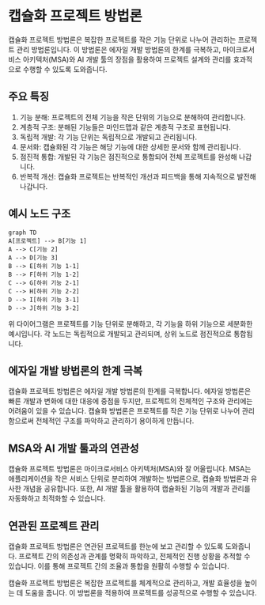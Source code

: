 # 캡슐화 프로젝트 방법론

캡슐화 프로젝트 방법론은 복잡한 프로젝트를 작은 기능 단위로 나누어 관리하는 프로젝트 관리 방법론입니다. 이 방법론은 에자일 개발 방법론의 한계를 극복하고, 마이크로서비스 아키텍처(MSA)와 AI 개발 툴의 장점을 활용하여 프로젝트 설계와 관리를 효과적으로 수행할 수 있도록 도와줍니다.

## 주요 특징

1. 기능 분해: 프로젝트의 전체 기능을 작은 단위의 기능으로 분해하여 관리합니다.
2. 계층적 구조: 분해된 기능들은 마인드맵과 같은 계층적 구조로 표현됩니다.
3. 독립적 개발: 각 기능 단위는 독립적으로 개발되고 관리됩니다.
4. 문서화: 캡슐화된 각 기능은 해당 기능에 대한 상세한 문서와 함께 관리됩니다.
5. 점진적 통합: 개발된 각 기능은 점진적으로 통합되어 전체 프로젝트를 완성해 나갑니다.
6. 반복적 개선: 캡슐화 프로젝트는 반복적인 개선과 피드백을 통해 지속적으로 발전해 나갑니다.

## 예시 노드 구조

```mermaid
graph TD
A[프로젝트] --> B[기능 1]
A --> C[기능 2]
A --> D[기능 3]
B --> E[하위 기능 1-1]
B --> F[하위 기능 1-2]
C --> G[하위 기능 2-1]
C --> H[하위 기능 2-2]
D --> I[하위 기능 3-1]
D --> J[하위 기능 3-2]
```

위 다이어그램은 프로젝트를 기능 단위로 분해하고, 각 기능을 하위 기능으로 세분화한 예시입니다. 각 노드는 독립적으로 개발되고 관리되며, 상위 노드로 점진적으로 통합됩니다.

## 에자일 개발 방법론의 한계 극복

캡슐화 프로젝트 방법론은 에자일 개발 방법론의 한계를 극복합니다. 에자일 방법론은 빠른 개발과 변화에 대한 대응에 중점을 두지만, 프로젝트의 전체적인 구조와 관리에는 어려움이 있을 수 있습니다. 캡슐화 방법론은 프로젝트를 작은 기능 단위로 나누어 관리함으로써 전체적인 구조를 파악하고 관리하기 용이하게 만듭니다.

## MSA와 AI 개발 툴과의 연관성

캡슐화 프로젝트 방법론은 마이크로서비스 아키텍처(MSA)와 잘 어울립니다. MSA는 애플리케이션을 작은 서비스 단위로 분리하여 개발하는 방법론으로, 캡슐화 방법론과 유사한 개념을 공유합니다. 또한, AI 개발 툴을 활용하여 캡슐화된 기능의 개발과 관리를 자동화하고 최적화할 수 있습니다.

## 연관된 프로젝트 관리

캡슐화 프로젝트 방법론은 연관된 프로젝트를 한눈에 보고 관리할 수 있도록 도와줍니다. 프로젝트 간의 의존성과 관계를 명확히 파악하고, 전체적인 진행 상황을 추적할 수 있습니다. 이를 통해 프로젝트 간의 조율과 통합을 원활히 수행할 수 있습니다.

캡슐화 프로젝트 방법론은 복잡한 프로젝트를 체계적으로 관리하고, 개발 효율성을 높이는 데 도움을 줍니다. 이 방법론을 적용하여 프로젝트를 성공적으로 수행할 수 있습니다.
